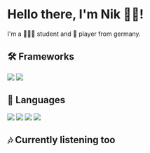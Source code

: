 # Hello there, I'm Nik 👋🏻!

I'm a 👨🏻‍💻 student and 🎷 player from germany.

## 🛠 Frameworks

<img src="https://img.shields.io/badge/Flask-beginner-brightgreen?style=for-the-badge&logo=flask"/> <img src="https://img.shields.io/badge/Flutter-beginner-brightgreen?style=for-the-badge&logo=flutter"/>

## 📖 Languages

<img src="https://img.shields.io/badge/Python-intermediate-orange?style=for-the-badge&logo=python"/> <img src="https://img.shields.io/badge/C%23-intermediate-orange?style=for-the-badge&logo=python"/> <img src="https://img.shields.io/badge/Latex-beginner-brightgreen?style=for-the-badge&logo=latex"/> <img src="https://img.shields.io/badge/Dart-beginner-brightgreen?style=for-the-badge&logo=dart"/>

## 🎶 Currently listening too
